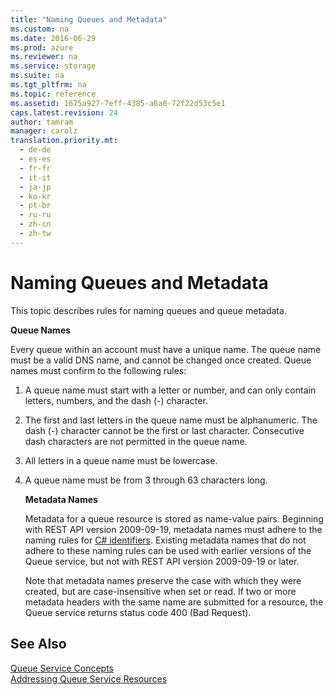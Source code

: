 ```yaml
---
title: "Naming Queues and Metadata"
ms.custom: na
ms.date: 2016-06-29
ms.prod: azure
ms.reviewer: na
ms.service: storage
ms.suite: na
ms.tgt_pltfrm: na
ms.topic: reference
ms.assetid: 1675a927-7eff-4385-a6a0-72f22d53c5e1
caps.latest.revision: 24
author: tamram
manager: carolz
translation.priority.mt: 
  - de-de
  - es-es
  - fr-fr
  - it-it
  - ja-jp
  - ko-kr
  - pt-br
  - ru-ru
  - zh-cn
  - zh-tw
---
```

# Naming Queues and Metadata
This topic describes rules for naming queues and queue metadata.  
  
 **Queue Names**  
  
 Every queue within an account must have a unique name. The queue name must be a valid DNS name, and cannot be changed once created. Queue names must confirm to the following rules:  
  
1. A queue name must start with a letter or number, and can only contain letters, numbers, and the dash (-) character.  
  
2. The first and last letters in the queue name must be alphanumeric. The dash (-) character cannot be the first or last character. Consecutive dash characters are not permitted in the queue name.  
  
3. All letters in a queue name must be lowercase.  
  
4. A queue name must be from 3 through 63 characters long.  
  
   **Metadata Names**  
  
   Metadata for a queue resource is stored as name-value pairs. Beginning with REST API version 2009-09-19, metadata names must adhere to the naming rules for [C# identifiers](https://docs.microsoft.com/dotnet/csharp/language-reference). Existing metadata names that do not adhere to these naming rules can be used with earlier versions of the Queue service, but not with REST API version 2009-09-19 or later.  
  
   Note that metadata names preserve the case with which they were created, but are case-insensitive when set or read. If two or more metadata headers with the same name are submitted for a resource, the Queue service returns status code 400 (Bad Request).  
  
## See Also  
 [Queue Service Concepts](Queue-Service-Concepts.md)   
 [Addressing Queue Service Resources](Addressing-Queue-Service-Resources.md)
